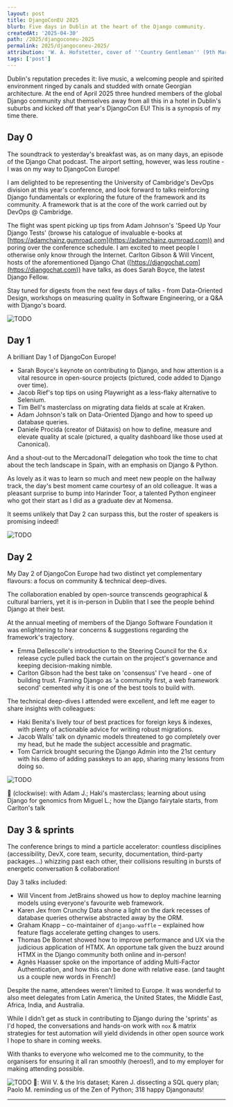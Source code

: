 ```yaml
---
layout: post
title: DjangoConEU 2025
blurb: Five days in Dublin at the heart of the Django community.
createdAt: '2025-04-30'
path: /2025/djangoconeu-2025
permalink: 2025/djangoconeu-2025/
attribution: 'W. A. Hofstetter, cover of ''Country Gentleman'' (9th March 1912 issue), out of copyright.'
tags: ['post']
---
```


<!-- markdownlint-disable MD033 no-inline-html -->

Dublin's reputation precedes it: live music, a welcoming people and spirited environment
ringed by canals and studded with ornate Georgian architecture. At the end of April 2025
three hundred members of the global Django community shut themselves away from all this in
 a hotel in Dublin's suburbs and kicked off that year's DjangoCon EU! This is a synopsis
 of my time there.

<h2 class="mt-5">Day 0</h2>

The soundtrack to yesterday's breakfast was, as on many days, an episode of the Django
Chat podcast. The airport setting, however, was less routine - I was on my way to
DjangoCon Europe!

I am delighted to be representing the University of Cambridge's DevOps division at this
year's conference, and look forward to talks reinforcing Django fundamentals or exploring
the future of the framework and its community. A framework that is at the core of the work
carried out by DevOps @ Cambridge.

The flight was spent picking up tips from Adam Johnson's 'Speed Up Your Django Tests'
(browse his catalogue of invaluable e-books at [https://adamchainz.gumroad.com](https://adamchainz.gumroad.com))
and poring over the conference schedule. I am excited to meet people I otherwise only
know through the Internet. Carlton Gibson & Will Vincent, hosts of the aforementioned
Django Chat ([https://djangochat.com](https://djangochat.com)) have talks, as does Sarah
Boyce, the latest Django Fellow.

Stay tuned for digests from the next few days of talks - from Data-Oriented Design,
workshops on measuring quality in Software Engineering, or a Q&A with Django's board.

<img src="/assets/img/post/2025/2025-04_djangoconEU-0.jpg" alt="TODO" class="img-fluid">

<h2 class="mt-5">Day 1</h2>

A brilliant Day 1 of DjangoCon Europe!

- Sarah Boyce's keynote on contributing to Django, and how attention is a vital resource
in open-source projects (pictured, code added to Django over time).
- Jacob Rief's top tips on using Playwright as a less-flaky alternative to Selenium.
- Tim Bell's masterclass on migrating data fields at scale at Kraken.
- Adam Johnson's talk on Data-Oriented Django and how to speed up database queries.
- Daniele Procida (creator of Diátaxis) on how to define, measure and elevate quality at
scale (pictured, a quality dashboard like those used at Canonical).

And a shout-out to the MercadonaIT delegation who took the time to chat about the tech
landscape in Spain, with an emphasis on Django & Python.

As lovely as it was to learn so much and meet new people on the hallway track, the day's
best moment came courtesy of an old colleague. It was a pleasant surprise to bump into
Harinder Toor, a talented Python engineer who got their start as I did as a graduate dev
at Nomensa.

It seems unlikely that Day 2 can surpass this, but the roster of speakers is promising
indeed!

<img src="/assets/img/post/2025/2025-04_djangoconEU-1.jpg" alt="TODO" class="img-fluid">

<h2 class="mt-5">Day 2</h2>

My Day 2 of DjangoCon Europe had two distinct yet complementary flavours: a focus on
community & technical deep-dives.

The collaboration enabled by open-source transcends geographical & cultural barriers, yet
it is in-person in Dublin that I see the people behind Django at their best.

At the annual meeting of members of the Django Software Foundation it was enlightening to
hear concerns & suggestions regarding the framework's trajectory.

- Emma Dellescolle's introduction to the Steering Council for the 6.x release cycle pulled
back the curtain on the project's governance and keeping decision-making nimble.
- Carlton Gibson had the best take on 'consensus' I've heard - one of building trust.
Framing Django as 'a community first, a web framework second' cemented why it is one of
the best tools to build with.

The technical deep-dives I attended were excellent, and left me eager to share insights
with colleagues:

- Haki Benita's lively tour of best practices for foreign keys & indexes, with plenty of
actionable advice for writing robust migrations.
- Jacob Walls' talk on dynamic models threatened to go completely over my head, but he
made the subject accessible and pragmatic.
- Tom Carrick brought securing the Django Admin into the 21st century with his demo of
adding passkeys to an app, sharing many lessons from doing so.

<img src="/assets/img/post/2025/2025-04_djangoconEU-2.jpg" alt="TODO" class="img-fluid">

📸 (clockwise): with Adam J.; Haki's masterclass; learning about using Django for genomics
from Miguel L.; how the Django fairytale starts, from Carlton's talk

<h2 class="mt-5">Day 3 &amp; sprints</h2>

The conference brings to mind a particle accelerator: countless disciplines
(accessibility, DevX, core team, security, documentation, third-party packages...)
whizzing past each other, their collisions resulting in bursts of energetic conversation
& collaboration!

Day 3 talks included:

- Will Vincent from JetBrains showed us how to deploy machine learning models using
  everyone's favourite web framework.
- Karen Jex from Crunchy Data shone a light on the dark recesses of database queries
  otherwise abstracted away by the ORM.
- Graham Knapp &ndash; co-maintainer of `django-waffle` &ndash; explained how feature
  flags accelerate getting changes to users.
- Thomas De Bonnet showed how to improve performance and UX via the judicious application
  of HTMX. An opportune talk given the buzz around HTMX in the Django community both
  online and in-person!
- Agnès Haasser spoke on the importance of adding Multi-Factor Authentication, and how
  this can be done with relative ease. (and taught us a couple new words in French!)

Despite the name, attendees weren't limited to Europe. It was wonderful to also meet
delegates from Latin America, the United States, the Middle East, Africa, India, and
Australia.

While I didn’t get as stuck in contributing to Django during the 'sprints' as I'd hoped,
the conversations and hands-on work with `nox` & matrix strategies for test automation
will yield dividends in other open source work I hope to share in coming weeks.

With thanks to everyone who welcomed me to the community, to the organisers for ensuring
it all ran smoothly (heroes!), and to my employer for making attending possible.

<img src="/assets/img/post/2025/2025-04_djangoconEU-3.jpg" alt="TODO" class="img-fluid">
📸: Will V. & the Iris dataset; Karen J. dissecting a SQL query plan; Paolo M. reminding
us of the Zen of Python; 318 happy Djangonauts!

---

